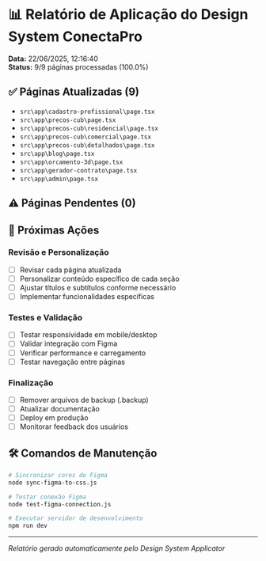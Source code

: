 # 📊 Relatório de Aplicação do Design System ConectaPro

**Data:** 22/06/2025, 12:16:40  
**Status:** 9/9 páginas processadas (100.0%)

## ✅ Páginas Atualizadas (9)

- `src\app\cadastro-profissional\page.tsx`
- `src\app\precos-cub\page.tsx`
- `src\app\precos-cub\residencial\page.tsx`
- `src\app\precos-cub\comercial\page.tsx`
- `src\app\precos-cub\detalhados\page.tsx`
- `src\app\blog\page.tsx`
- `src\app\orcamento-3d\page.tsx`
- `src\app\gerador-contrato\page.tsx`
- `src\app\admin\page.tsx`

## ⚠️ Páginas Pendentes (0)



## 🎯 Próximas Ações

### Revisão e Personalização
- [ ] Revisar cada página atualizada
- [ ] Personalizar conteúdo específico de cada seção
- [ ] Ajustar títulos e subtítulos conforme necessário
- [ ] Implementar funcionalidades específicas

### Testes e Validação
- [ ] Testar responsividade em mobile/desktop
- [ ] Validar integração com Figma
- [ ] Verificar performance e carregamento
- [ ] Testar navegação entre páginas

### Finalização
- [ ] Remover arquivos de backup (.backup)
- [ ] Atualizar documentação
- [ ] Deploy em produção
- [ ] Monitorar feedback dos usuários

## 🛠️ Comandos de Manutenção

```bash
# Sincronizar cores do Figma
node sync-figma-to-css.js

# Testar conexão Figma
node test-figma-connection.js

# Executar servidor de desenvolvimento
npm run dev
```

---
*Relatório gerado automaticamente pelo Design System Applicator*
